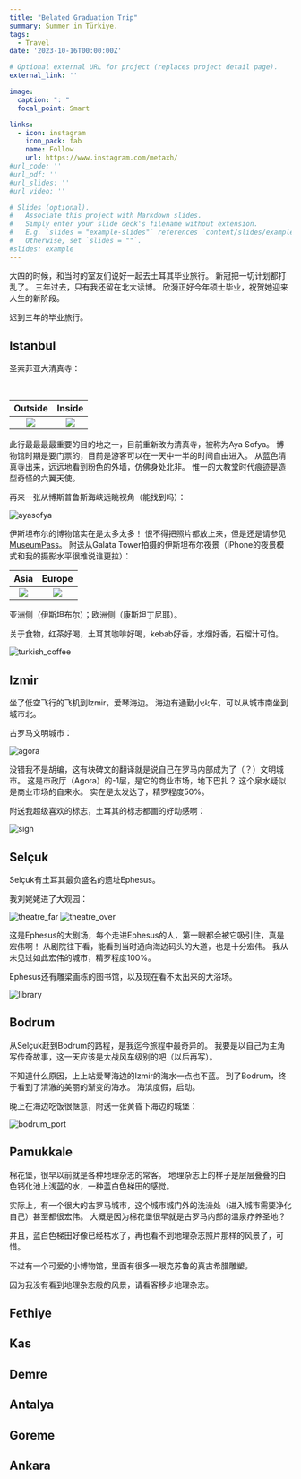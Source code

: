 ```yaml
---
title: "Belated Graduation Trip"
summary: Summer in Türkiye.
tags:
  - Travel
date: '2023-10-16T00:00:00Z'

# Optional external URL for project (replaces project detail page).
external_link: ''

image:
  caption: ": "
  focal_point: Smart

links:
  - icon: instagram
    icon_pack: fab
    name: Follow
    url: https://www.instagram.com/metaxh/
#url_code: ''
#url_pdf: ''
#url_slides: ''
#url_video: ''

# Slides (optional).
#   Associate this project with Markdown slides.
#   Simply enter your slide deck's filename without extension.
#   E.g. `slides = "example-slides"` references `content/slides/example-slides.md`.
#   Otherwise, set `slides = ""`.
#slides: example
---
```


大四的时候，和当时的室友们说好一起去土耳其毕业旅行。
新冠把一切计划都打乱了。
三年过去，只有我还留在北大读博。
欣漪正好今年硕士毕业，祝贺她迎来人生的新阶段。

迟到三年的毕业旅行。

## Istanbul

圣索菲亚大清真寺：

</br>

|        Outside | Inside |
|:-------------------------:|:-------------------------:|
| ![](ayasofya_outside.jpg)  |  ![](ayasofya_inside.jpg) |

此行最最最最重要的目的地之一，目前重新改为清真寺，被称为Aya Sofya。
博物馆时期是要门票的，目前是游客可以在一天中一半的时间自由进入。
从蓝色清真寺出来，远远地看到粉色的外墙，仿佛身处北非。
惟一的大教堂时代痕迹是造型奇怪的六翼天使。

再来一张从博斯普鲁斯海峡远眺视角（能找到吗）：

![ayasofya](./ayasofya_strait.jpg)

伊斯坦布尔的博物馆实在是太多太多！
恨不得把照片都放上来，但是还是请参见 [MuseumPass](https://muze.gen.tr/MuseumPasses)。
附送从Galata Tower拍摄的伊斯坦布尔夜景（iPhone的夜景模式和我的摄影水平很难说谁更拉）：

| Asia | Europe |
|:-:|:-:|
|![](./istanbul_night0.jpg) | ![](./istanbul_night1.jpg) |

亚洲侧（伊斯坦布尔）；欧洲侧（康斯坦丁尼耶）。

关于食物，红茶好喝，土耳其咖啡好喝，kebab好香，水烟好香，石榴汁可怕。

![turkish_coffee](./turkish_coffee.jpg)

## Izmir

坐了低空飞行的飞机到Izmir，爱琴海边。
海边有通勤小火车，可以从城市南坐到城市北。

古罗马文明城市：

![agora](agora.jpg)

没错我不是胡编，这有块碑文的翻译就是说自己在罗马内部成为了（？）文明城市。
这是市政厅（Agora）的-1层，是它的商业市场，地下巴扎？
这个泉水疑似是商业市场的自来水。
实在是太发达了，精罗程度50%。

附送我超级喜欢的标志，土耳其的标志都画的好动感啊：

![sign](sign.jpg)

## Selçuk

Selçuk有土耳其最负盛名的遗址Ephesus。

我刘姥姥进了大观园：

![theatre_far](theatre_far.jpg)
![theatre_over](theatre_over.jpg)

这是Ephesus的大剧场，每个走进Ephesus的人，第一眼都会被它吸引住，真是宏伟啊！
从剧院往下看，能看到当时通向海边码头的大道，也是十分宏伟。
我从未见过如此宏伟的城市，精罗程度100%。

Ephesus还有雕梁画栋的图书馆，以及现在看不太出来的大浴场。

![library](library.jpg)

## Bodrum

从Selçuk赶到Bodrum的路程，是我迄今旅程中最奇异的。
我要是以自己为主角写传奇故事，这一天应该是大战风车级别的吧（以后再写）。

不知道什么原因，上上站爱琴海边的Izmir的海水一点也不蓝。
到了Bodrum，终于看到了清澈的美丽的渐变的海水。
海滨度假，启动。

晚上在海边吃饭很惬意，附送一张黄昏下海边的城堡：

![bodrum_port](bodrum_port.jpg)

## Pamukkale

棉花堡，很早以前就是各种地理杂志的常客。
地理杂志上的样子是层层叠叠的白色钙化池上浅蓝的水，一种蓝白色梯田的感觉。

实际上，有一个很大的古罗马城市，这个城市城门外的洗澡处（进入城市需要净化自己）甚至都很宏伟。
大概是因为棉花堡很早就是古罗马内部的温泉疗养圣地？

并且，蓝白色梯田好像已经枯水了，再也看不到地理杂志照片那样的风景了，可惜。

不过有一个可爱的小博物馆，里面有很多一眼克苏鲁的真古希腊雕塑。

因为我没有看到地理杂志般的风景，请看客移步地理杂志。

## Fethiye



## Kas

## Demre

## Antalya

## Goreme

## Ankara

